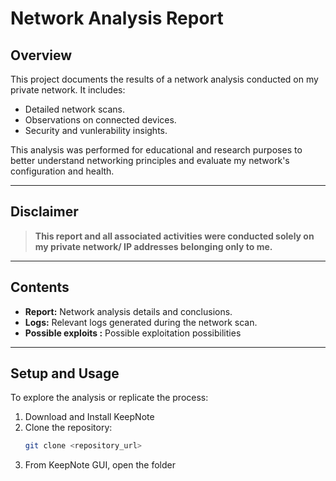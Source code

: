 # **Network Analysis Report**

## **Overview**
This project documents the results of a network analysis conducted on my private network. It includes:
- Detailed network scans.
- Observations on connected devices.
- Security and vunlerability insights.

This analysis was performed for educational and research purposes to better understand networking principles and evaluate my network's configuration and health.

---

## **Disclaimer**
> **This report and all associated activities were conducted solely on my private network/ IP addresses belonging only to me.**  

---

## **Contents**
- **Report:** Network analysis details and conclusions.
- **Logs:** Relevant logs generated during the network scan.
- **Possible exploits :** Possible exploitation possibilities

---

## **Setup and Usage**
To explore the analysis or replicate the process:

1. Download and Install KeepNote
2. Clone the repository:
   ```bash
   git clone <repository_url>
3. From KeepNote GUI, open the folder
